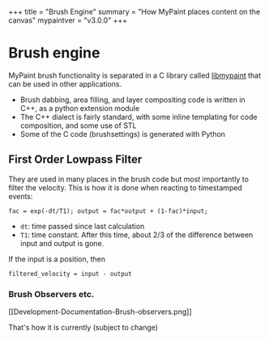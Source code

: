 +++
title = "Brush Engine"
summary = "How MyPaint places content on the canvas"
mypaintver = "v3.0.0"
+++

# Brush engine
MyPaint brush functionality is separated in a C library called [libmypaint](https://github.com/mypaint/libmypaint) that can be used in other applications.
-   Brush dabbing, area filling, and layer compositing code is written in C++, as a python extension module
-   The C++ dialect is fairly standard, with some inline templating for code composition, and some use of STL
-   Some of the C code (brushsettings) is generated with Python

## First Order Lowpass Filter
They are used in many places in the brush code but most importantly to filter the velocity. This is how it is done when reacting to timestamped events:

    fac = exp(-dt/T1); output = fac*output + (1-fac)*input;

* `dt`: time passed since last calculation
* `T1`: time constant. After this time, about 2/3 of the difference between input and output is gone.

If the input is a position, then

    filtered_velocity = input - output

### Brush Observers etc.
[[Development-Documentation-Brush-observers.png]]

That's how it is currently (subject to change)
